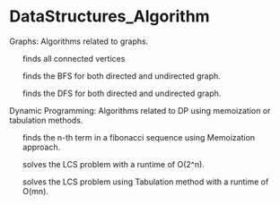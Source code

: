 # DataStructures_Algorithm
Graphs: Algorithms related to graphs.
<ul>finds all connected vertices</ul>
<ul>finds the BFS for both directed and undirected graph. </ul>
<ul>finds the DFS for both directed and undirected graph. </ul>

Dynamic Programming: Algorithms related to DP using memoization or tabulation methods.
<ul>finds the n-th term in a fibonacci sequence using Memoization approach.</ul>
<ul>solves the LCS problem with a runtime of O(2^n).</ul>
<ul>solves the LCS problem using Tabulation method with a runtime of O(mn).</ul>


